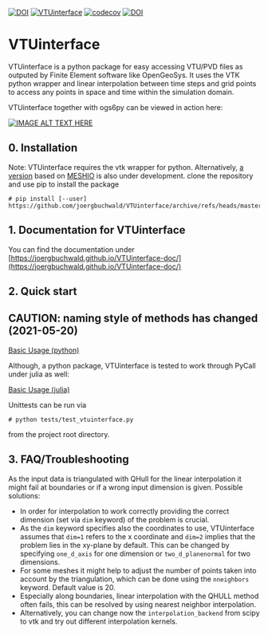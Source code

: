 [![DOI](https://zenodo.org/badge/282728412.svg)](https://zenodo.org/badge/latestdoi/282728412) [![VTUinterface](https://github.com/joergbuchwald/VTUinterface/actions/workflows/python-package.yml/badge.svg)](https://github.com/joergbuchwald/VTUinterface/actions/workflows/python-package.yml) [![codecov](https://codecov.io/gh/joergbuchwald/VTUinterface/branch/master/graph/badge.svg?token=9E1OJIJI8Z)](https://codecov.io/gh/joergbuchwald/VTUinterface) [![DOI](https://joss.theoj.org/papers/10.21105/joss.03673/status.svg)](https://doi.org/10.21105/joss.03673)


# VTUinterface

VTUinterface is a python package for easy accessing VTU/PVD files as outputed by Finite Element software like OpenGeoSys. It uses the VTK python wrapper and linear interpolation between time steps and grid points to access any points in space and time within the simulation domain.


VTUinterface together with ogs6py can be viewed in action here:

[![IMAGE ALT TEXT HERE](https://img.youtube.com/vi/eihNKjK-I-s/0.jpg)](https://www.youtube.com/watch?v=eihNKjK-I-s)

## 0. Installation

Note: VTUinterface requires the vtk wrapper for python. Alternatively, [a version](https://github.com/joergbuchwald/VTUinterface/tree/meshio) based on [MESHIO](https://github.com/nschloe/meshio) is also under development.
clone the repository and use pip to install the package

```shell
# pip install [--user] https://github.com/joergbuchwald/VTUinterface/archive/refs/heads/master.zip
```

## 1. Documentation for VTUinterface

You can find the documentation under [https://joergbuchwald.github.io/VTUinterface-doc/](https://joergbuchwald.github.io/VTUinterface-doc/)



## 2. Quick start

## CAUTION: naming style of methods has changed (2021-05-20)

[Basic Usage (python)](https://github.com/joergbuchwald/VTUinterface/blob/master/README_python.md)

Although, a python package, VTUinterface is tested to work through PyCall under julia as well:

[Basic Usage (julia)](https://github.com/joergbuchwald/VTUinterface/blob/master/README_julia.md)


Unittests can be run via

```shell
# python tests/test_vtuinterface.py
```
from the project root directory.

## 3. FAQ/Troubleshooting


As the input data is triangulated with QHull for the linear interpolation it might fail at boundaries or if a wrong input dimension is given.
Possible solutions:

- In order for interpolation to work correctly providing the correct dimension (set via `dim` keyword) of the problem is crucial.
- As the `dim` keyword specifies also the coordinates to use, VTUinterface assumes that `dim=1` refers to the x coordinate and `dim=2` implies that the problem lies in the xy-plane by default. This can be changed by specifying `one_d_axis` for one dimension or `two_d_planenormal` for two dimensions.
- For some meshes it might help to adjust the number of points taken into account by the triangulation, which can be done using the `nneighbors` keyword. Default value is 20.
- Especially along boundaries, linear interpolation with the QHULL method often fails, this can be resolved by using nearest neighbor interpolation.
- Alternatively, you can change now the `interpolation_backend` from scipy to vtk and try out different interpolation kernels.

